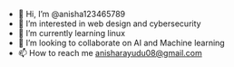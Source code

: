 - 👋 Hi, I’m @anisha123465789
- 👀 I’m interested in  web design and cybersecurity
- 🌱 I’m currently learning linux
- 💞️ I’m looking to collaborate on AI and Machine learning 
- 📫 How to reach me anisharayudu08@gmail.com

<!---
anisha123465789/anisha123465789 is a ✨ special ✨ repository because its `README.md` (this file) appears on your GitHub profile.
You can click the Preview link to take a look at your changes.
--->
